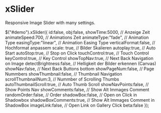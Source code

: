 xSlider
=======

Responsive Image Slider with many settings.

$("#demo").xSlider({
    id:false,
		obj:false,
		showTime:5000, // Anzeige Zeit
		animateSpeed:700, // Animations Zeit
		animateType:"fade", // Animation Type
		easingType:"linear", // Animation Easing Type
		verticalFormat:false, // Hochformat anpassem
		scale: true, // Bilder Skalieren
		autoplay:true, // Auto Start
		autoStop:true, // Stop on Click
		touchControl:true, // Touch Control
		keyControl:true, // Key Control
		showTopNav:true, // Next Back Navigation on Image
		detectBrightness:false, // Helligkeit der Bilder erkennen (Canvas)
		showNav:false,  // Next Back Buttons bottom
		showPageNum:false, // Page Nummbers
		showThumbnail:false, // Thumbnail Navigation
		scrollThumbnailNum:3, // Nummber of Scrolling Thumbs
		autoThumbnailScroll:true, // Auto Thumb Scroll
		showNavPoints:false, // Show Points Nav
		showComments:false, // Show Alt Immages Comment
		randomOrder:false, // Order
		shadowBox:false, // Open on Click in Shadowbox
		shadowBoxComments:true, // Show Alt Immages Comment in ShadowBox
    imageLink:false, // Open Link on Gallery Click 
		beta:false
		});
